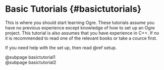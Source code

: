 # Basic Tutorials {#basictutorials}

This is where you should start learning Ogre. These tutorials assume you have no previous experience except knowledge of how to set up an Ogre project. This tutorial is also assumes that you have experience in C++. If no it is recommended to read one of the relevant books or take a cource first.

If you need help with the set up, then read @ref setup.

@subpage basictutorial1 <br/>
@subpage basictutorial2

[//]: <> (TODO: make tutorial 2 with contolling camera with CameraMan, existing tutroals number increment by one)
[//]: <> (TODO: make an overview of OgreBites::ApplicationContext class as a tutoriali 9)
